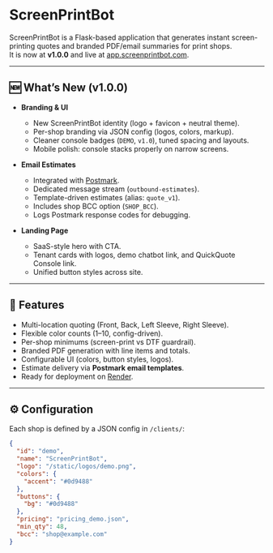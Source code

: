 # ScreenPrintBot

ScreenPrintBot is a Flask-based application that generates instant screen-printing quotes and branded PDF/email summaries for print shops.  
It is now at **v1.0.0** and live at [app.screenprintbot.com](https://app.screenprintbot.com).

---

## 🆕 What’s New (v1.0.0)
- **Branding & UI**
  - New ScreenPrintBot identity (logo + favicon + neutral theme).
  - Per-shop branding via JSON config (logos, colors, markup).
  - Cleaner console badges (`DEMO`, `v1.0`), tuned spacing and layouts.
  - Mobile polish: console stacks properly on narrow screens.

- **Email Estimates**
  - Integrated with [Postmark](https://postmarkapp.com/).
  - Dedicated message stream (`outbound-estimates`).
  - Template-driven estimates (alias: `quote_v1`).
  - Includes shop BCC option (`SHOP_BCC`).
  - Logs Postmark response codes for debugging.

- **Landing Page**
  - SaaS-style hero with CTA.
  - Tenant cards with logos, demo chatbot link, and QuickQuote Console link.
  - Unified button styles across site.

---

## 🚀 Features
- Multi-location quoting (Front, Back, Left Sleeve, Right Sleeve).
- Flexible color counts (1–10, config-driven).
- Per-shop minimums (screen-print vs DTF guardrail).
- Branded PDF generation with line items and totals.
- Configurable UI (colors, button styles, logos).
- Estimate delivery via **Postmark email templates**.
- Ready for deployment on [Render](https://render.com).

---

## ⚙️ Configuration
Each shop is defined by a JSON config in `/clients/`:

```json
{
  "id": "demo",
  "name": "ScreenPrintBot",
  "logo": "/static/logos/demo.png",
  "colors": {
    "accent": "#0d9488"
  },
  "buttons": {
    "bg": "#0d9488"
  },
  "pricing": "pricing_demo.json",
  "min_qty": 48,
  "bcc": "shop@example.com"
}